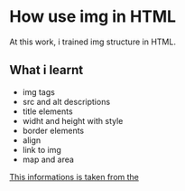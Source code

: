# How use img in HTML
At this work, i trained img structure in HTML. 

## What i learnt
- img tags
- src and alt descriptions
- title elements
- widht and height with style
- border elements
- align
- link to img
- map and area

[This informations is taken from the](https://academy.patika.dev/courses/html/gorsellerle-calismak)